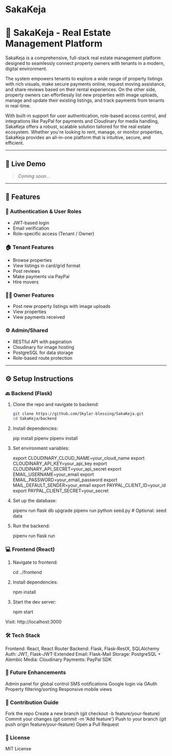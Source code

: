 # SakaKeja

# 🏡 SakaKeja - Real Estate Management Platform

SakaKeja is a comprehensive, full-stack real estate management platform designed to seamlessly connect property owners with tenants in a modern, digital environment. 

The system empowers tenants to explore a wide range of property listings with rich visuals, make secure payments online, request moving assistance, and share reviews based on their rental experiences. On the other side, property owners can effortlessly list new properties with image uploads, manage and update their existing listings, and track payments from tenants in real-time. 

With built-in support for user authentication, role-based access control, and integrations like PayPal for payments and Cloudinary for media handling, SakaKeja offers a robust, scalable solution tailored for the real estate ecosystem. Whether you're looking to rent, manage, or monitor properties, SakaKeja provides an all-in-one platform that is intuitive, secure, and efficient.


---

## 🔗 Live Demo

> _Coming soon..._ 

---

## 🧪 Features

### 👤 Authentication & User Roles
- JWT-based login
- Email verification
- Role-specific access (Tenant / Owner)

### 🏠 Tenant Features
- Browse properties
- View listings in card/grid format
- Post reviews
- Make payments via PayPal
- Hire movers

### 🧑‍💼 Owner Features
- Post new property listings with image uploads
- View properties
- View payments received

### ⚙️ Admin/Shared
- RESTful API with pagination
- Cloudinary for image hosting
- PostgreSQL for data storage
- Role-based route protection

---

## ⚙️ Setup Instructions

### 🔙 Backend (Flask)

1. Clone the repo and navigate to backend:
   ```bash
   git clone https://github.com/Skylar-blessing/SakaKeja.git
   cd SakaKeja/backend


2. Install dependencies:

   pip install pipenv
   pipenv install

3. Set environment variables:

   export CLOUDINARY_CLOUD_NAME=your_cloud_name
   export CLOUDINARY_API_KEY=your_api_key
   export CLOUDINARY_API_SECRET=your_api_secret
   export EMAIL_USERNAME=your_email
   export EMAIL_PASSWORD=your_email_password
   export MAIL_DEFAULT_SENDER=your_email
   export PAYPAL_CLIENT_ID=your_id
   export PAYPAL_CLIENT_SECRET=your_secret

4. Set up the database:

   pipenv run flask db upgrade
   pipenv run python seed.py  # Optional: seed data

5. Run the backend:

   pipenv run flask run


### 💻 Frontend (React)
1. Navigate to frontend:

   cd ../frontend
   
2. Install dependencies:

   npm install

3. Start the dev server:

   npm start

Visit: http://localhost:3000


### 🛠️ Tech Stack

Frontend:	React, React Router
Backend:	Flask, Flask-RestX, SQLAlchemy
Auth:	JWT, Flask-JWT-Extended
Email:	Flask-Mail
Storage:	PostgreSQL + Alembic
Media:	Cloudinary
Payments:	PayPal SDK


### 🧩 Future Enhancements

Admin panel for global control
SMS notifications
Google login via OAuth
Property filtering/sorting
Responsive mobile views


### 🤝 Contribution Guide
Fork the repo
Create a new branch (git checkout -b feature/your-feature)
Commit your changes (git commit -m 'Add feature')
Push to your branch (git push origin feature/your-feature)
Open a Pull Request


### 📄 License
MIT License





